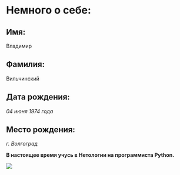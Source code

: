 # Немного о себе:
## Имя:
Владимир
## Фамилия:
Вильчинский
## Дата рождения:
*04 июня 1974 года*
## Место рождения:
*г. Волгоград*

**В настоящее время учусь в Нетологии на программиста Python.**

![](../1.jpeg)